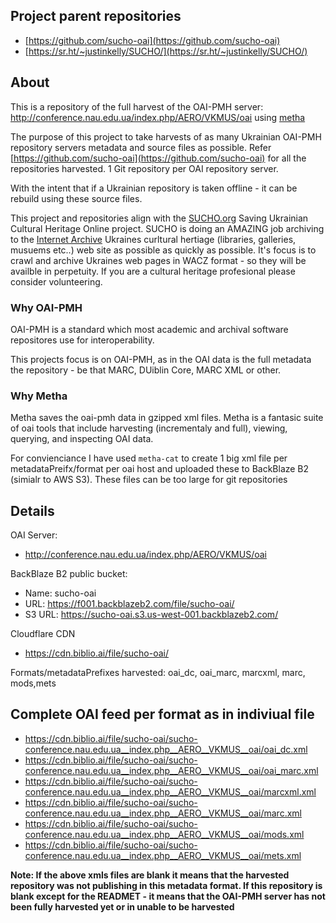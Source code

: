 ## Project parent repositories

 * [https://github.com/sucho-oai](https://github.com/sucho-oai)
 * [https://sr.ht/~justinkelly/SUCHO/](https://sr.ht/~justinkelly/SUCHO/)

## About

This is a repository of the full harvest of the OAI-PMH server: http://conference.nau.edu.ua/index.php/AERO/VKMUS/oai using [metha](https://github.com/miku/metha)

The purpose of this project to take harvests of as many Ukrainian OAI-PMH repository servers metadata and source files as possible. Refer [https://github.com/sucho-oai](https://github.com/sucho-oai) for all the repositories harvested. 1 Git repository per OAI repository server.

With the intent that if a Ukrainian repository is taken offline - it can be rebuild using these source files.

This project and repositories align with the [SUCHO.org](https://sucho.org) Saving Ukrainian Cultural Heritage Online project. SUCHO is doing an AMAZING job archiving to the [Internet Archive](https://archive.org) Ukraines curltural hertiage (libraries, galleries, musuems etc..) web site as possible as quickly as possible. It's focus is to crawl and archive Ukraines web pages in WACZ format - so they will be availble in perpetuity. If you are a cultural heritage profesional please consider volunteering.

### Why OAI-PMH

OAI-PMH is a standard which most academic and archival software repositores use for interoperability.

This projects focus is on OAI-PMH, as in the OAI data is the full metadata the repository - be that MARC, DUiblin Core, MARC XML or other.

### Why Metha

Metha saves the oai-pmh data in gzipped xml files. Metha is a fantasic suite of oai tools that include harvesting (incrementaly and full), viewing, querying, and inspecting OAI data. 

For convienciance I have used `metha-cat` to create 1 big xml file per metadataPreifx/format per oai host and uploaded these to BackBlaze B2 (simialr to AWS S3). These files can be too large for git repositories

## Details

OAI Server: 

 * http://conference.nau.edu.ua/index.php/AERO/VKMUS/oai

BackBlaze B2 public bucket:

 * Name: sucho-oai
 * URL:
https://f001.backblazeb2.com/file/sucho-oai/
 * S3 URL: https://sucho-oai.s3.us-west-001.backblazeb2.com/

Cloudflare CDN 

 * https://cdn.biblio.ai/file/sucho-oai/

Formats/metadataPrefixes harvested: oai_dc, oai_marc, marcxml, marc, mods,mets

## Complete OAI feed per format as in indiviual file

* https://cdn.biblio.ai/file/sucho-oai/sucho-conference.nau.edu.ua__index.php__AERO__VKMUS__oai/oai_dc.xml
* https://cdn.biblio.ai/file/sucho-oai/sucho-conference.nau.edu.ua__index.php__AERO__VKMUS__oai/oai_marc.xml
* https://cdn.biblio.ai/file/sucho-oai/sucho-conference.nau.edu.ua__index.php__AERO__VKMUS__oai/marcxml.xml
* https://cdn.biblio.ai/file/sucho-oai/sucho-conference.nau.edu.ua__index.php__AERO__VKMUS__oai/marc.xml
* https://cdn.biblio.ai/file/sucho-oai/sucho-conference.nau.edu.ua__index.php__AERO__VKMUS__oai/mods.xml
* https://cdn.biblio.ai/file/sucho-oai/sucho-conference.nau.edu.ua__index.php__AERO__VKMUS__oai/mets.xml


**Note: If the above xmls files are blank it means that the harvested repository was not publishing in this metadata format. If this repository is blank except for the READMET - it means that the OAI-PMH server has not been fully harvested yet or in unable to be harvested**
